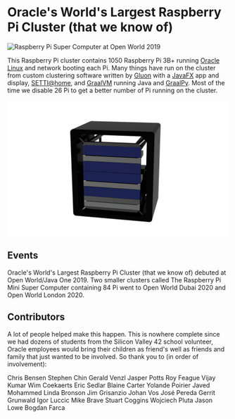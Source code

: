 # Oracle's World's Largest Raspberry Pi Cluster (that we know of)

![Raspberry Pi Super Computer at Open World 2019](images/CodeOneSF2019-70.jpg)

This Raspberry Pi cluster contains 1050 Raspberry Pi 3B+ running [Oracle Linux](https://www.oracle.com/linux/) and network booting each Pi. Many things have run on the cluster from custom
clustering software written by [Gluon](https://gluonhq.com) with a [JavaFX](https://openjfx.io) app and display, [SETTI@home](https://setiathome.berkeley.edu),
and [GraalVM](https://github.com/oracle/graal) running Java and [GraalPy](https://github.com/oracle/graalpython). Most of the time we disable 26 Pi to get a better number of Pi running on the cluster.

![](images/MiniPiRendering.PNG)

## Events

Oracle's World's Largest Raspberry Pi Cluster (that we know of) debuted at Open World/Java One 2019. Two smaller clusters called The Raspberry Pi Mini Super Computer containing 84 Pi went to Open World Dubai 2020 and Open World London 2020.


## Contributors

A lot of people helped make this happen. This is nowhere complete since we
had dozens of students from the Silicon Valley 42 school volunteer, Oracle
employees would bring their children as friend's well as friends and family
that just wanted to be involved. So thank you to (in order of involvement):

Chris Bensen
Stephen Chin
Gerald Venzl
Jasper Potts
Roy Feague
Vijay Kumar
Wim Coekaerts
Eric Sedlar
Blaine Carter
Yolande Poirier
Javed Mohammed
Linda Bronson
Jim Grisanzio
Johan Vos
José Pereda
Gerrit Grunwald
Igor Luccic
Mike Brave
Stuart Coggins
Wojciech Pluta
Jason Lowe
Bogdan Farca
